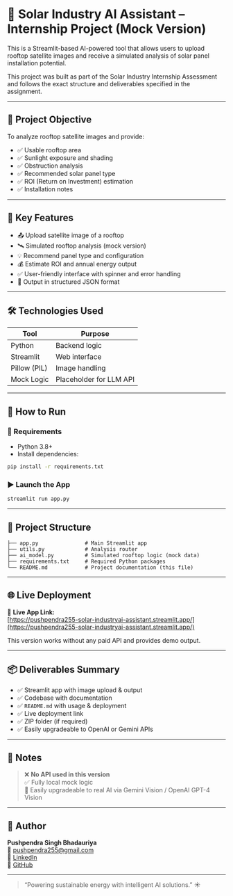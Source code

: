 # 🔆 Solar Industry AI Assistant – Internship Project (Mock Version)

This is a Streamlit-based AI-powered tool that allows users to upload rooftop satellite images and receive a simulated analysis of solar panel installation potential.

This project was built as part of the Solar Industry Internship Assessment and follows the exact structure and deliverables specified in the assignment.

---

## 🎯 Project Objective

To analyze rooftop satellite images and provide:

- ✅ Usable rooftop area
- ✅ Sunlight exposure and shading
- ✅ Obstruction analysis
- ✅ Recommended solar panel type
- ✅ ROI (Return on Investment) estimation
- ✅ Installation notes

---

## 🧠 Key Features

- 📤 Upload satellite image of a rooftop
- 🛰️ Simulated rooftop analysis (mock version)
- 💡 Recommend panel type and configuration
- 💰 Estimate ROI and annual energy output
- ✅ User-friendly interface with spinner and error handling
- 💬 Output in structured JSON format

---

## 🛠️ Technologies Used

| Tool           | Purpose                  |
|----------------|---------------------------|
| Python         | Backend logic             |
| Streamlit      | Web interface             |
| Pillow (PIL)   | Image handling            |
| Mock Logic     | Placeholder for LLM API   |

---

## 🚀 How to Run

### 🔧 Requirements

- Python 3.8+
- Install dependencies:
```bash
pip install -r requirements.txt
```

### ▶️ Launch the App
```bash
streamlit run app.py
```

---

## 📁 Project Structure

```
├── app.py               # Main Streamlit app
├── utils.py             # Analysis router
├── ai_model.py          # Simulated rooftop logic (mock data)
├── requirements.txt     # Required Python packages
└── README.md            # Project documentation (this file)
```

---

## 🌐 Live Deployment

🔗 **Live App Link:**  
[https://pushpendra255-solar-industryai-assistant.streamlit.app/](https://pushpendra255-solar-industryai-assistant.streamlit.app/)

This version works without any paid API and provides demo output.

---

## 📦 Deliverables Summary

- ✅ Streamlit app with image upload & output
- ✅ Codebase with documentation
- ✅ `README.md` with usage & deployment
- ✅ Live deployment link
- ✅ ZIP folder (if required)
- ✅ Easily upgradeable to OpenAI or Gemini APIs

---

## 📌 Notes

> ❌ **No API used in this version**  
> ✅ Fully local mock logic  
> 🔁 Easily upgradeable to real AI via Gemini Vision / OpenAI GPT-4 Vision

---

## 🙋 Author

**Pushpendra Singh Bhadauriya**  
📧 pushpendra255@gmail.com  
🔗 [LinkedIn](https://linkedin.com/in/pushpendra-singh-bhadauriya)  
🔗 [GitHub](https://github.com/pushpendra255)

---

> “Powering sustainable energy with intelligent AI solutions.” ☀️

